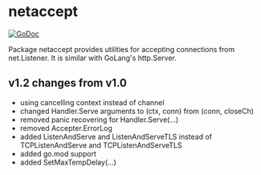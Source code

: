 # netaccept

[![GoDoc](https://godoc.org/github.com/goinsane/netaccept?status.svg)](https://godoc.org/github.com/goinsane/netaccept)

Package netaccept provides utilities for accepting connections from net.Listener.
It is similar with GoLang's http.Server.

## v1.2 changes from v1.0

* using cancelling context instead of channel
* changed Handler.Serve arguments to (ctx, conn) from (conn, closeCh)
* removed panic recovering for Handler.Serve(...)
* removed Accepter.ErrorLog
* added ListenAndServe and ListenAndServeTLS instead of TCPListenAndServe and TCPListenAndServeTLS
* added go.mod support
* added SetMaxTempDelay(...)
